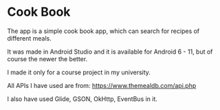 # Cook Book

The app is a simple cook book app, which can search for recipes of different meals.

It was made in Android Studio and it is available for Android 6 - 11, but of course the newer the better.

I made it only for a course project in my university.

All APIs I have used are from:  https://www.themealdb.com/api.php

I also have used Glide, GSON, OkHttp, EventBus in it.
